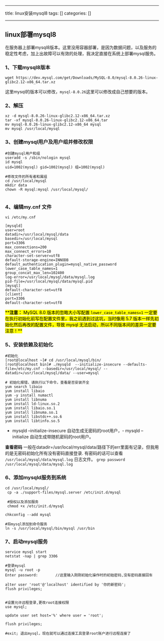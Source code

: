
--- 
title:  linux安装mysql8 
tags: []
categories: [] 

---
## linux部署mysql8

在服务器上部署mysql8版本。这里没用容器部署，是因为数据问题，以及服务的稳定性考虑，加上出故障可以有效的处理，我决定直接在系统上部署mysql服务。

### 1、下载mysql8版本

```
wget https://dev.mysql.com/get/Downloads/MySQL-8.0/mysql-8.0.26-linux-glibc2.12-x86_64.tar.xz

```

这里mysql的版本可以修改，`mysql-8.0.26`这里可以修改成自己想要的版本。

### 2、解压

```
xz -d mysql-8.0.26-linux-glibc2.12-x86_64.tar.xz
tar -xf mysql-8.0.26-linux-glibc2.12-x86_64.tar
mv mysql-8.0.26-linux-glibc2.12-x86_64 mysql
mv mysql /usr/local/mysql

```

### 3、创建mysql用户及用户组并修改权限

```
#创建mysql用户和组
useradd -s /sbin/nologin mysql
id mysql
uid=1002(mysql) gid=1002(mysql) 组=1002(mysql)

#修改文件的所有者和属组
cd /usr/local/mysql
mkdir data
chown -R mysql:mysql /usr/local/mysql/


```

### 4、编辑my.cnf 文件

```
vi /etc/my.cnf

[mysqld]
user=root
datadir=/usr/local/mysql/data
basedir=/usr/local/mysql
port=3306
max_connections=200
max_connect_errors=10
character-set-server=utf8
default-storage-engine=INNODB
default_authentication_plugin=mysql_native_password
lower_case_table_names=1
group_concat_max_len=102400
log-error=/usr/local/mysql/data/mysql.log
pid-file=/usr/local/mysql/data/mysql.pid
[mysql]
default-character-set=utf8
[client]
port=3306
default-character-set=utf8

```

<mark>****注意：** MySQL 8.0 版本的忽略大小写配置 `lower_case_table_names=1` 一定要在执行初始化前写在配置文件里，我之前遇到过这坑，当时像用 5.7 版本一样先初始化然后再改的配置文件，导致 mysql 无法启动，所以不同版本间的差异一定要注意！**</mark>

### 5、安装依赖及初始化

```
#初始化
[root@localhost ~]# cd /usr/local/mysql/bin/
[root@localhost bin]# ./mysqld  --initialize-insecure --defaults-file=/etc/my.cnf --basedir=/usr/local/mysql/ --datadir=/usr/local/mysql/data/ --user=mysql 

# 初始化报错，请执行以下命令，查看是否安装齐全
yum search libaio
yum install libaio
yum -y install numactl
yum install libnuma
yum install ld-linux.so.2
yum install libaio.so.1
yum install libnuma.so.1
yum install libstdc++.so.6
yum install libtinfo.so.5

```

>  
 - mysqld –initialize-insecure 自动生成无密码的root用户，- mysqld –initialize 自动生成带随机密码的root用户。 


>  
 **查看密码** 一般在datadir=/usr/local/mysql/data/路径下的err里面有记录，但我用的是无密码初始化所有没有密码直接登录. 
 有密码的话可以查看 `/usr/local/mysql/data/mysql.log` 日志文件。 
 `grep password /usr/local/mysql/data/mysql.log` 


### 6、添加mysqld服务到系统

```
cd /usr/local/mysql/
 cp -a ./support-files/mysql.server /etc/init.d/mysql
 
 #授权以及添加服务
 chmod +x /etc/init.d/mysql

chkconfig --add mysql

#将mysql添加到命令服务
ln -s /usr/local/mysql/bin/mysql /usr/bin

```

### 7、启动mysql服务

```
service mysql start
netstat -nap | grep 3306

#登录mysql
mysql -u root -p
Enter password:        //这里输入刚刚初始化操作时的初始密码,没有密码直接回车

alter user 'root'@'localhost' identified by '你的新密码';
flush privileges;


#设置允许远程登录,更改root连接权限
use mysql;

update user set host='%' where user = 'root';

flush privileges;

#exit; 退出mysql，现在就可以通过连接工具登录root账户进行远程连接了

```
